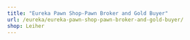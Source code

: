 ```yaml
---
title: "Eureka Pawn Shop-Pawn Broker and Gold Buyer"
url: /eureka/eureka-pawn-shop-pawn-broker-and-gold-buyer/
shop: Leiher
---
```

